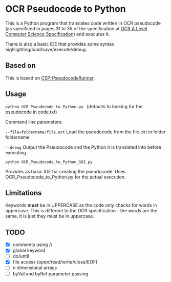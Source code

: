 # OCR Pseudocode to Python
This is a Python program that translates code written in OCR pseudocode (as specificed in pages 31 to 35 of the specification at [OCR A Level Computer Science Specification](https://ocr.org.uk/Images/170844-specification-accredited-a-level-gce-computer-science-h446.pdf)) and executes it.

There is also a basic IDE that provides some syntax highlighting/load/save/execute/debug.
## Based on
This is based on [CSP-PseudocodeRunner](https://github.com/gcpreston/csp-pseudocode-runner).
## Usage
```python OCR_Pseudocode_to_Python.py ```
(defaults to looking for the pseudocode in code.txt)

Command line parameters:

```--file=foldername/file.ext``` Load the pseudocode from the file.ext in folder foldername

```--debug``` Output the Pseudocode and the Python it is translated into before executing

```python OCR_Pseudocode_to_Python_GUI.py ```

Provides as basic IDE for creating the pseudocode.  Uses OCR_Pseudocode_to_Python.py for the actual execution.
## Limitations
Keywords **must** be in UPPERCASE as the code only checks for words in uppercase.  This is different to the OCR specification - the words are the same, it is just they must be in uppercase.

## TODO
- [x] comments using //
- [x] global keyword
- [ ] do/until
- [x] file access (open/read/write/close/EOF)
- [ ] n dimensional arrays
- [ ] byVal and byRef parameter passing
